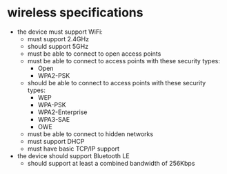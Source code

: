 # wireless specifications

- the device must support WiFi:
	- must support 2.4GHz
	- should support 5GHz
	- must be able to connect to open access points
	- must be able to connect to access points with these security types:
		- Open
		- WPA2-PSK
	- should be able to connect to access points with these security types:
		- WEP
		- WPA-PSK
		- WPA2-Enterprise
		- WPA3-SAE
		- OWE
	- must be able to connect to hidden networks
	- must support DHCP
	- must have basic TCP/IP support
- the device should support Bluetooth LE
	- should support at least a combined bandwidth of 256Kbps
